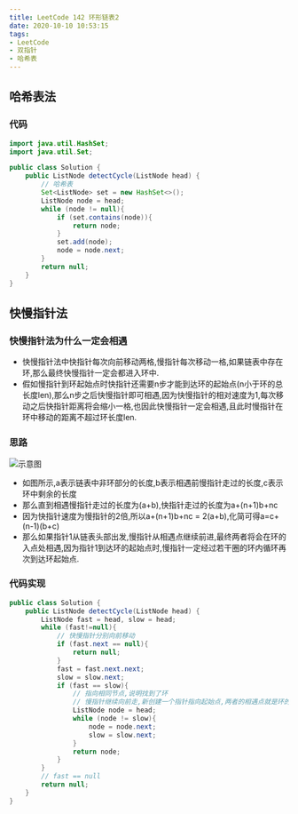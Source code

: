 ```yaml
---
title: LeetCode 142 环形链表2
date: 2020-10-10 10:53:15
tags:
- LeetCode
- 双指针
- 哈希表
---
```


## 哈希表法

### 代码


<!-- more -->

```java
import java.util.HashSet;
import java.util.Set;

public class Solution {
    public ListNode detectCycle(ListNode head) {
        // 哈希表
        Set<ListNode> set = new HashSet<>();
        ListNode node = head;
        while (node != null){
            if (set.contains(node)){
                return node;
            }
            set.add(node);
            node = node.next;
        }
        return null;
    }
}
```

## 快慢指针法

### 快慢指针法为什么一定会相遇

- 快慢指针法中快指针每次向前移动两格,慢指针每次移动一格,如果链表中存在环,那么最终快慢指针一定会都进入环中.
- 假如慢指针到环起始点时快指针还需要n步才能到达环的起始点(n小于环的总长度len),那么n步之后快慢指针即可相遇,因为快慢指针的相对速度为1,每次移动之后快指针距离将会缩小一格,也因此快慢指针一定会相遇,且此时慢指针在环中移动的距离不超过环长度len.

### 思路

![示意图](环形链表2.png)
- 如图所示,a表示链表中非环部分的长度,b表示相遇前慢指针走过的长度,c表示环中剩余的长度
- 那么直到相遇慢指针走过的长度为(a+b),快指针走过的长度为a+(n+1)b+nc
- 因为快指针速度为慢指针的2倍,所以a+(n+1)b+nc = 2(a+b),化简可得a=c+(n-1)(b+c)
- 那么如果指针1从链表头部出发,慢指针从相遇点继续前进,最终两者将会在环的入点处相遇,因为指针1到达环的起始点时,慢指针一定经过若干圈的环内循环再次到达环起始点.

### 代码实现
```Java
public class Solution {
    public ListNode detectCycle(ListNode head) {
        ListNode fast = head, slow = head;
        while (fast!=null){
            // 快慢指针分别向前移动
            if (fast.next == null){
                return null;
            }
            fast = fast.next.next;
            slow = slow.next;
            if (fast == slow){
                // 指向相同节点,说明找到了环
                // 慢指针继续向前走,新创建一个指针指向起始点,两者的相遇点就是环的入点
                ListNode node = head;
                while (node != slow){
                    node = node.next;
                    slow = slow.next;
                }
                return node;
            }
        }
        // fast == null
        return null;
    }
}
```
